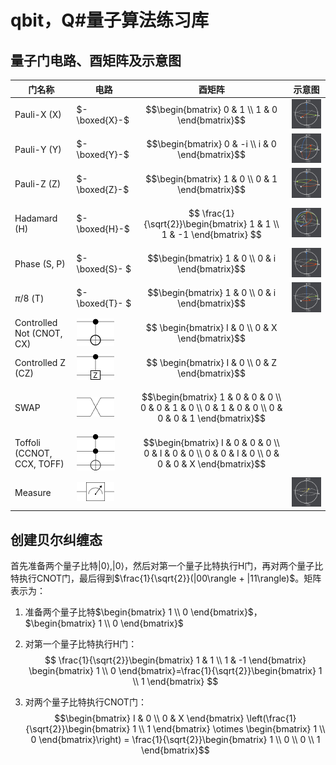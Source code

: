 # qbit，Q#量子算法练习库

## 量子门电路、酉矩阵及示意图
|门名称|电路|酉矩阵|示意图|
|---|---|---|---|
|Pauli-X (X)|$-\boxed{X}-$|$$\begin{bmatrix} 0 & 1 \\ 1 & 0 \end{bmatrix}$$|![X门](./images/Xgate.gif)|
|Pauli-Y (Y)|$-\boxed{Y}-$|$$\begin{bmatrix} 0 & -i \\ i & 0 \end{bmatrix}$$|![Y门](./images/Ygate.gif)|
|Pauli-Z (Z)|$-\boxed{Z}-$|$$\begin{bmatrix} 1 & 0 \\ 0 & 1 \end{bmatrix}$$|![Z门](./images/Zgate.gif)|
|Hadamard (H)|$-\boxed{H}-$|$$ \frac{1}{\sqrt{2}}\begin{bmatrix} 1 & 1 \\ 1 & -1 \end{bmatrix} $$|![H门](./images/Hgate.gif)|
|Phase (S, P)|$-\boxed{S}- $|$$\begin{bmatrix} 1 & 0 \\ 0 & i \end{bmatrix}$$|![S门](./images/Sgate.gif)|
|$\pi/8$ (T)|$-\boxed{T}- $|$$\begin{bmatrix} 1 & 0 \\ 0 & i \end{bmatrix}$$|![S门](./images/Tgate.gif)|
|Controlled Not (CNOT, CX)|![CNOT门](./images/CNOTgate.png)|$$ \begin{bmatrix} I & 0 \\ 0 & X \end{bmatrix}$$|
|Controlled Z (CZ)|![CZ门](./images/CZgate.png)|$$ \begin{bmatrix} I & 0 \\ 0 & Z \end{bmatrix}$$||
|SWAP|![SWAP门](./images/SWAPgate.png)|$$\begin{bmatrix} 1 & 0 & 0 & 0 \\ 0 & 0 & 1 & 0 \\ 0 & 1 & 0 & 0 \\ 0 & 0 & 0 & 1 \end{bmatrix}$$||
|Toffoli (CCNOT, CCX, TOFF)|![TOFF门](./images/TOFFgate.png)|$$\begin{bmatrix} I & 0 & 0 & 0 \\ 0 & I & 0 & 0 \\ 0 & 0 & I & 0 \\ 0 & 0 & 0 & X \end{bmatrix}$$||
|Measure|![Measure门](./images/Measure.png)||![Measure门](./images/Measure.gif)|

## 创建贝尔纠缠态
首先准备两个量子比特$|0\rangle, |0\rangle$，然后对第一个量子比特执行H门，再对两个量子比特执行CNOT门，最后得到$\frac{1}{\sqrt{2}}(|00\rangle + |11\rangle)$。矩阵表示为：

1. 准备两个量子比特$\begin{bmatrix} 1 \\ 0 \end{bmatrix}$，$\begin{bmatrix} 1 \\ 0 \end{bmatrix}$

2. 对第一个量子比特执行H门：$$ \frac{1}{\sqrt{2}}\begin{bmatrix} 1 & 1 \\ 1 & -1 \end{bmatrix} \begin{bmatrix} 1 \\ 0 \end{bmatrix}=\frac{1}{\sqrt{2}}\begin{bmatrix} 1 \\ 1 \end{bmatrix} $$

3. 对两个量子比特执行CNOT门：$$\begin{bmatrix} I & 0 \\ 0 & X \end{bmatrix} \left(\frac{1}{\sqrt{2}}\begin{bmatrix} 1 \\ 1 \end{bmatrix} \otimes \begin{bmatrix} 1 \\ 0 \end{bmatrix}\right) = \frac{1}{\sqrt{2}}\begin{bmatrix} 1 \\ 0 \\ 0 \\ 1 \end{bmatrix}$$